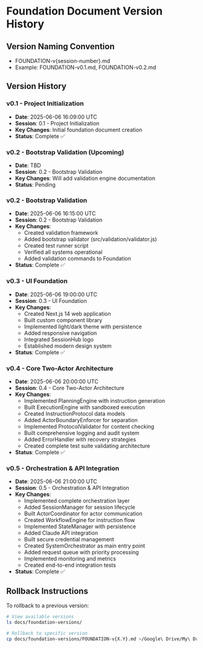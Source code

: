 # Foundation Document Version History

## Version Naming Convention
- FOUNDATION-v{session-number}.md
- Example: FOUNDATION-v0.1.md, FOUNDATION-v0.2.md

## Version History

### v0.1 - Project Initialization
- **Date**: 2025-06-06 16:09:00 UTC
- **Session**: 0.1 - Project Initialization
- **Key Changes**: Initial foundation document creation
- **Status**: Complete ✅

### v0.2 - Bootstrap Validation (Upcoming)
- **Date**: TBD
- **Session**: 0.2 - Bootstrap Validation
- **Key Changes**: Will add validation engine documentation
- **Status**: Pending

### v0.2 - Bootstrap Validation
- **Date**: 2025-06-06 16:15:00 UTC
- **Session**: 0.2 - Bootstrap Validation
- **Key Changes**: 
  - Created validation framework
  - Added bootstrap validator (src/validation/validator.js)
  - Created test runner script
  - Verified all systems operational
  - Added validation commands to Foundation
- **Status**: Complete ✅

### v0.3 - UI Foundation
- **Date**: 2025-06-06 19:00:00 UTC
- **Session**: 0.3 - UI Foundation
- **Key Changes**: 
  - Created Next.js 14 web application
  - Built custom component library
  - Implemented light/dark theme with persistence
  - Added responsive navigation
  - Integrated SessionHub logo
  - Established modern design system
- **Status**: Complete ✅

### v0.4 - Core Two-Actor Architecture
- **Date**: 2025-06-06 20:00:00 UTC
- **Session**: 0.4 - Core Two-Actor Architecture
- **Key Changes**: 
  - Implemented PlanningEngine with instruction generation
  - Built ExecutionEngine with sandboxed execution
  - Created InstructionProtocol data models
  - Added ActorBoundaryEnforcer for separation
  - Implemented ProtocolValidator for content checking
  - Built comprehensive logging and audit system
  - Added ErrorHandler with recovery strategies
  - Created complete test suite validating architecture
- **Status**: Complete ✅

### v0.5 - Orchestration & API Integration
- **Date**: 2025-06-06 21:00:00 UTC
- **Session**: 0.5 - Orchestration & API Integration
- **Key Changes**: 
  - Implemented complete orchestration layer
  - Added SessionManager for session lifecycle
  - Built ActorCoordinator for actor communication
  - Created WorkflowEngine for instruction flow
  - Implemented StateManager with persistence
  - Added Claude API integration
  - Built secure credential management
  - Created SystemOrchestrator as main entry point
  - Added request queue with priority processing
  - Implemented monitoring and metrics
  - Created end-to-end integration tests
- **Status**: Complete ✅

## Rollback Instructions
To rollback to a previous version:
```bash
# View available versions
ls docs/foundation-versions/

# Rollback to specific version
cp docs/foundation-versions/FOUNDATION-v{X.Y}.md ~/Google\ Drive/My\ Drive/SessionHub/FOUNDATION.md
```